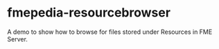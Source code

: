fmepedia-resourcebrowser
========================
A demo to show how to browse for files stored under Resources in FME Server.